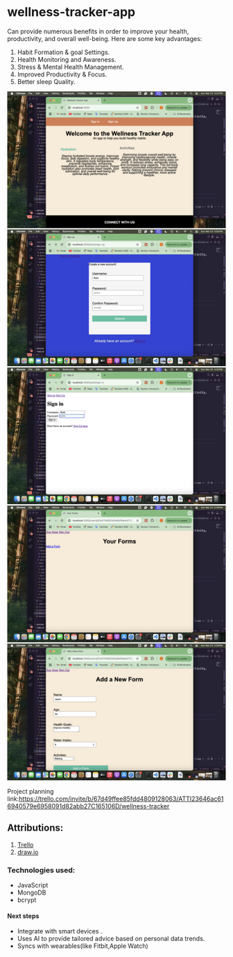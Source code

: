 # wellness-tracker-app
Can provide numerous benefits in order to improve your health, productivity, and overall well-being. Here are some key advantages:

1.  Habit Formation & goal Settings.
2.  Health Monitoring and Awareness.
3.  Stress & Mental Health Management.
4.  Improved Productivity & Focus.
5. Better sleep Quality.

![screenshot land page]( public/stylesheets/images/wta1.png )
![screenshot sign up page](public/stylesheets/images/wta2.png)
![screenshot sign in page](public/stylesheets/images/wta3.png)
![screenshot your forms page](public/stylesheets/images/wta4.png)
![screenshot form page](public/stylesheets/images/wta5.png)

Project planning link:https://trello.com/invite/b/67d49ffee85fdd4809128063/ATTI23646ac616940579e6958091d82abb27C165106D/wellness-tracker

## Attributions:

1. [Trello](https://trello.com)
2. [draw.io](https://www.drawio.com)


### Technologies used:
- JavaScript
- MongoDB
- bcrypt


#### Next steps
- Integrate with smart devices .
- Uses AI to provide tailored advice based on personal data trends.
- Syncs with wearables(like Fitbit,Apple Watch)